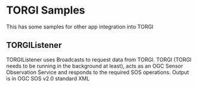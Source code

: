 # TORGI Samples

This has some samples for other app integration into TORGI

## TORGIListener

TORGIListener uses Broadcasts to request data from TORGI. TORGI (TORGI needs to be running in the background at least), acts as an OGC Sensor Observation Service and responds to the required SOS operations. Output is in OGC SOS v2.0 standard XML